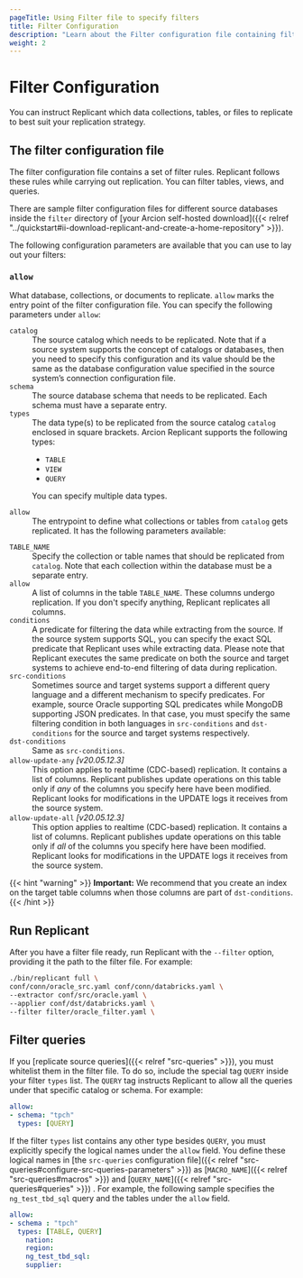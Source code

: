 ```yaml
---
pageTitle: Using Filter file to specify filters
title: Filter Configuration
description: "Learn about the Filter configuration file containing filter rules. These rules tell Replicant which databases, collections, or documents to replicate."
weight: 2
---
```


# Filter Configuration

You can instruct Replicant which data collections, tables, or files to replicate to best suit your replication strategy.

## The filter configuration file
The filter configuration file contains a set of filter rules. Replicant follows these rules while carrying out replication. You can filter tables, views, and queries. 

There are sample filter configuration files for different source databases inside the `filter` directory of [your Arcion self-hosted download]({{< relref "../quickstart#ii-download-replicant-and-create-a-home-repository" >}}).

The following configuration parameters are available that you can use to lay out your filters:

### `allow`
What database, collections, or documents to replicate. `allow` marks the entry point of the filter configuration file. You can specify the following parameters under `allow`: 

<dl class="dl-indent">

<dt><code>catalog</code></dt>
<dd>
The source catalog which needs to be replicated. Note that if a source system supports the concept of catalogs or databases, then you need to specify this configuration and its value should be the same as the database configuration value specified in the source system’s connection configuration file.
</dd>

<dt><code>schema</code></dt>
<dd>
The source database schema that needs to be replicated. Each schema must have a separate entry.
</dd>

<dt><code>types</code></dt>
<dd>
The data type(s) to be replicated from the source catalog <code>catalog</code> enclosed in square brackets. Arcion Replicant supports the following types:

- `TABLE`
- `VIEW`
- `QUERY`

You can specify multiple data types.
</dd>

<dt><code>allow</code></dt>
<dd>
The entrypoint to define what collections or tables from <code>catalog</code> gets replicated. It has the following parameters available:
</dd>

<dl class="dl-indent" >
<dt><code>TABLE_NAME</code></dt>
<dd>
Specify the collection or table names that should be replicated from <code>catalog</code>. Note that each collection within the database must be a separate entry.
</dd>

<dt><code>allow</code></dt>
<dd>
A list of columns in the table <code>TABLE_NAME</code>. These columns undergo replication. If you don't specify anything, Replicant replicates all columns.
</dd>

<dt><code>conditions</code></dt>
<dd>
A predicate for filtering the data while extracting from the source. If the source system supports SQL, you can specify the exact SQL predicate that Replicant uses while extracting data. Please note that Replicant executes the same predicate on both the source and target systems to achieve end-to-end filtering of data during replication.
</dd>

<dt><code>src-conditions</code></dt>
<dd>
Sometimes source and target systems support a different query language and a different mechanism to specify predicates. For example, source Oracle supporting SQL predicates while MongoDB supporting JSON predicates. In that case, you must specify the same filtering condition in both languages in <code>src-conditions</code> and <code>dst-conditions</code> for the source and target systems respectively.
</dd>

<dt><code>dst-conditions</code></dt>
<dd>
Same as <code>src-conditions</code>.
</dd>

<dt><code>allow-update-any</code> <i>[v20.05.12.3]</i></dt>
<dd>
This option applies to realtime (CDC-based) replication. It contains a list of columns. Replicant publishes update operations on this table only if <em>any</em> of the columns you specify here have been modified. Replicant looks for modifications in the UPDATE logs it receives from the source system.
</dd>

<dt><code>allow-update-all</code> <i>[v20.05.12.3]</i></dt>
<dd>
This option applies to realtime (CDC-based) replication. It contains a list of columns. Replicant publishes update operations on this table only if <em>all</em> of the columns you specify here have been modified. Replicant looks for modifications in the UPDATE logs it receives from the source system.
</dd>

</dl>

</dl>

{{< hint "warning" >}}
**Important:** We recommend that you create an index on the target table columns when those columns are part of `dst-conditions`.
{{< /hint >}}

## Run Replicant
After you have a filter file ready, run Replicant with the `--filter` option, providing it the path to the filter file. For example:

```sh
./bin/replicant full \
conf/conn/oracle_src.yaml conf/conn/databricks.yaml \
--extractor conf/src/oracle.yaml \
--applier conf/dst/databricks.yaml \
--filter filter/oracle_filter.yaml \
```

## Filter queries
If you [replicate source queries]({{< relref "src-queries" >}}), you must whitelist them in the filter file. To do so, include the special tag `QUERY` inside your filter `types` list. The `QUERY` tag instructs Replicant to allow all the queries under that specific catalog or schema. For example:

```YAML
allow:
- schema: "tpch"
  types: [QUERY]
```

If the filter `types` list contains any other type besides `QUERY`, you must explicitly specify the logical names under the `allow` field. You define these logical names in [the `src-queries` configuration file]({{< relref "src-queries#configure-src-queries-parameters" >}}) as [`MACRO_NAME`]({{< relref "src-queries#macros" >}}) and [`QUERY_NAME`]({{< relref "src-queries#queries" >}}) . For example, the following sample specifies the `ng_test_tbd_sql` query and the tables under the `allow` field.

```YAML
allow:
- schema : "tpch"
  types: [TABLE, QUERY]
    nation:
    region:
    ng_test_tbd_sql:
    supplier:  
```

